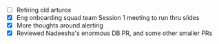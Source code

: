 * [ ] Retiring old arturos  
* [x] Eng onboarding squad team Session 1 meeting to run thru slides
* [x] More thoughts around alerting
* [x] Reviewed Nadeesha's enormous DB PR, and some other smaller PRs
